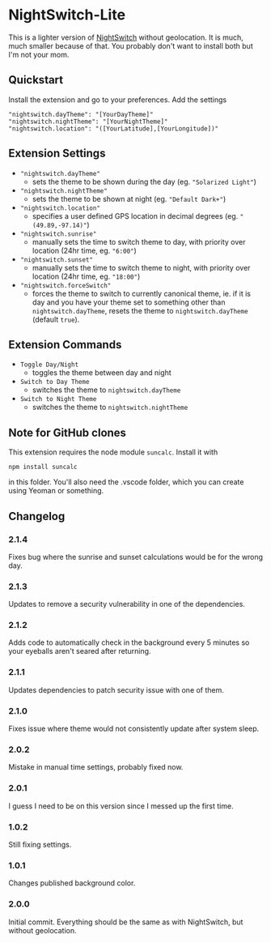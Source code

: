 # NightSwitch-Lite

This is a lighter version of [NightSwitch](https://marketplace.visualstudio.com/items?itemName=gharveymn.nightswitch) without geolocation. It is much, much smaller because of that. You probably don't want to install both but I'm not your mom.

## Quickstart

Install the extension and go to your preferences. Add the settings 
~~~
"nightswitch.dayTheme": "[YourDayTheme]"
"nightswitch.nightTheme": "[YourNightTheme]"
"nightswitch.location": "([YourLatitude],[YourLongitude])"
~~~

## Extension Settings

- `"nightswitch.dayTheme"` 
	- sets the theme to be shown during the day (eg. `"Solarized Light"`)
- `"nightswitch.nightTheme"` 
	- sets the theme to be shown at night (eg. `"Default Dark+"`)
- `"nightswitch.location"`
	- specifies a user defined GPS location in decimal degrees (eg. `"(49.89,-97.14)"`)
- `"nightswitch.sunrise"`
	- manually sets the time to switch theme to day, with priority over location (24hr time, eg. `"6:00"`)
- `"nightswitch.sunset"`
	- manually sets the time to switch theme to night, with priority over location (24hr time, eg. `"18:00"`)
- `"nightswitch.forceSwitch"`
	- forces the theme to switch to currently canonical theme, ie. if it is day and you have your theme set to something other than `nightswitch.dayTheme`, resets the theme to `nightswitch.dayTheme` (default `true`).


## Extension Commands

- `Toggle Day/Night`
	- toggles the theme between day and night
- `Switch to Day Theme`
	- switches the theme to `nightswitch.dayTheme`
- `Switch to Night Theme`
	- switches the theme to `nightswitch.nightTheme`

## Note for GitHub clones
This extension requires the node module `suncalc`. Install it with 
~~~
npm install suncalc
~~~
in this folder. You'll also need the .vscode folder, which you can create using Yeoman or something.

## Changelog

### 2.1.4
Fixes bug where the sunrise and sunset calculations would be for the wrong day.

### 2.1.3
Updates to remove a security vulnerability in one of the dependencies.

### 2.1.2
Adds code to automatically check in the background every 5 minutes so your eyeballs aren't seared after returning.

### 2.1.1
Updates dependencies to patch security issue with one of them.

### 2.1.0
Fixes issue where theme would not consistently update after system sleep.

### 2.0.2
Mistake in manual time settings, probably fixed now.

### 2.0.1
I guess I need to be on this version since I messed up the first time.

### 1.0.2
Still fixing settings.

### 1.0.1
Changes published background color.

### 2.0.0
Initial commit. Everything should be the same as with NightSwitch, but without geolocation.
